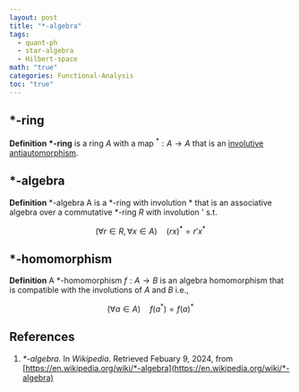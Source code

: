 ```yaml
---
layout: post
title: "*-algebra"
tags:
  - quant-ph
  - star-algebra
  - Hilbert-space
math: "true"
categories: Functional-Analysis
toc: "true"
---
```

## ${ \ast }$-ring

**Definition** **${ \ast }$-ring** is a ring ${ A }$ with a map ${ ^{\ast}: A \to A }$ that is an [involutive antiautomorphism](https://paraconsistent.github.io/category-theory/2024/02/09/antihomomorphism.html).

## ${ \ast }$-algebra


**Definition** ${ \ast }$-algebra A is a ${ \ast }$-ring with involution ${ \ast }$ that is an associative algebra over a commutative ${ \ast }$-ring ${ R }$ with involution ' s.t.

$$ (\forall r \in R,\forall x \in A) \quad \left( rx \right)^{\ast} = r'x^{\ast} $$

## ${ \ast }$-homomorphism

**Definition** A ${ \ast }$-homomorphism ${ f:A\to B }$ is an algebra homomorphism that is compatible with the involutions of ${ A }$ and ${ B }$ i.e.,

$$ (\forall a \in A) \quad f(a^{\ast}) = f(a)^{\ast} $$

## References

1. *\*-algebra*. In *Wikipedia*. Retrieved Febuary 9, 2024, from [https://en.wikipedia.org/wiki/*-algebra](https://en.wikipedia.org/wiki/*-algebra)